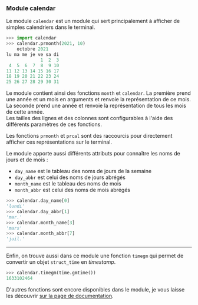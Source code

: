 ### Module calendar

Le module `calendar` est un module qui sert principalement à afficher de simples calendriers dans le terminal.

```python
>>> import calendar
>>> calendar.prmonth(2021, 10)
    octobre 2021
lu ma me je ve sa di
             1  2  3
 4  5  6  7  8  9 10
11 12 13 14 15 16 17
18 19 20 21 22 23 24
25 26 27 28 29 30 31
```

Le module contient ainsi des fonctions `month` et `calendar`.
La première prend une année et un mois en arguments et renvoie la représentation de ce mois.
La seconde prend une année et renvoie la représentation de tous les mois de cette année.  
Les tailles des lignes et des colonnes sont configurables à l'aide des différents paramètres de ces fonctions.

Les fonctions `prmonth` et `prcal` sont des raccourcis pour directement afficher ces représentations sur le terminal.

Le module apporte aussi différents attributs pour connaître les noms de jours et de mois :

* `day_name` est le tableau des noms de jours de la semaine
* `day_abbr` est celui des noms de jours abrégés
* `month_name` est le tableau des noms de mois
* `month_abbr` est celui des noms de mois abrégés

```python
>>> calendar.day_name[0]
'lundi'
>>> calendar.day_abbr[1]
'mar.'
>>> calendar.month_name[3]
'mars'
>>> calendar.month_abbr[7]
'juil.'
```

--------------------

Enfin, on trouve aussi dans ce module une fonction `timegm` qui permet de convertir un objet `struct_time` en _timestamp_.

```python
>>> calendar.timegm(time.gmtime())
1633102464
```

D'autres fonctions sont encore disponibles dans le module, je vous laisse les découvrir [sur la page de documentation](https://docs.python.org/fr/3/library/calendar.html).
